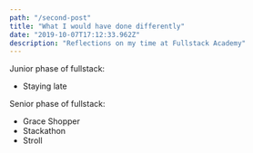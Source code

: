 ```yaml
---
path: "/second-post"
title: "What I would have done differently"
date: "2019-10-07T17:12:33.962Z"
description: "Reflections on my time at Fullstack Academy"
---
```


Junior phase of fullstack:

- Staying late

Senior phase of fullstack:

- Grace Shopper
- Stackathon
- Stroll
